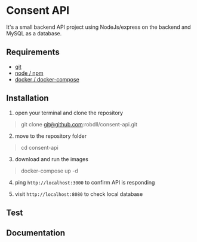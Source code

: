 # Consent API

It's a small backend API project using NodeJs/express on the backend and MySQL as a database.


## Requirements

- [git](https://git-scm.com/downloads)
- [node / npm](https://nodejs.org/en/download/)
- [docker / docker-compose](https://docs.docker.com/compose/install/)


## Installation

1. open your terminal and clone the repository
> git clone git@github.com:robdll/consent-api.git

2. move to the repository folder 
> cd consent-api  

3. download and run the images
> docker-compose up -d

4. ping `http://localhost:3000` to confirm API is responding

5. visit `http://localhost:8080` to check local database

## Test

## Documentation
